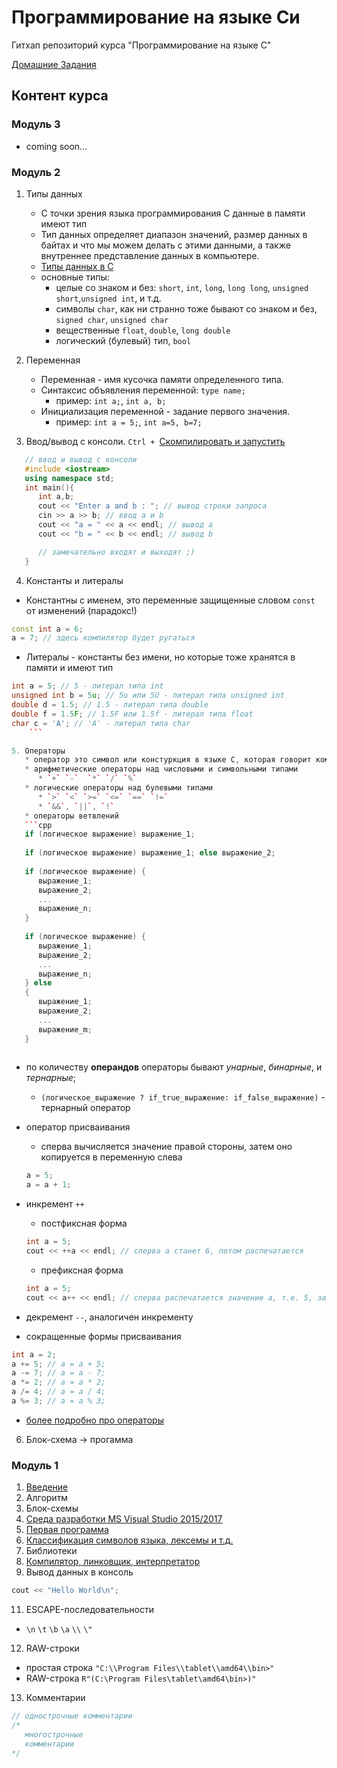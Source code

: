 # Программирование на языке Си
Гитхап репозиторий курса "Программирование на языке С"

[Домашние Задания](./homeworks/)

## Контент курса

### Модуль 3
* coming soon...

### Модуль 2
1. Типы данных
    * С точки зрения языка программирования С данные в памяти имеют тип
    * Тип данных определяет диапазон значений, размер данных в байтах и что мы можем делать с этими данными, а также внутреннее представление данных в компьютере.
    * [Типы данных в С](https://ru.wikipedia.org/wiki/Типы_данных_в_C)
    * основные типы:
      * целые со знаком и без: `short`, `int`, `long`, `long long`, `unsigned short`,`unsigned int`,  и т.д.
      * символы `char`, как ни странно тоже бывают со знаком и без, `signed char`, `unsigned char`
      * вещественные `float`, `double`, `long double`
      * логический (булевый) тип, `bool`
      
2. Переменная
    * Переменная - имя кусочка памяти определенного типа.
    * Синтаксис объявления переменной: `type name;`
      - пример: `int a;`, `int a, b;`
    * Инициализация переменной - задание первого значения.
      - пример: `int a = 5;`, `int a=5, b=7;`
3. Ввод/вывод с консоли. `Ctrl + `[Скомпилировать и запустить](http://cpp.sh/37plb)
```C++
   // ввод и вывод с консоли
   #include <iostream>
   using namespace std;
   int main(){
      int a,b;
      cout << "Enter a and b : "; // вывод строки запроса
      cin >> a >> b; // ввод a и b
      cout << "a = " << a << endl; // вывод a
      cout << "b = " << b << endl; // вывод b

      // замечательно входят и выходят ;)
   }
```

4. Константы и литералы
* Константны с именем, это переменные защищенные словом `const` от изменений (парадокс!)
```cpp
const int a = 6;
a = 7; // здесь компилятор будет ругаться
```
* Литералы - константы без имени, но которые тоже хранятся в памяти и имеют тип
```cpp
int a = 5; // 5 - литерал типа int
unsigned int b = 5u; // 5u или 5U - литерал типа unsigned int
double d = 1.5; // 1.5 - литерал типа double
double f = 1.5F; // 1.5F или 1.5f - литерал типа float
char c = 'A'; // 'A' - литерал типа char
    ```

5. Операторы
   * оператор это символ или констуркция в языке С, которая говорит компилятору выполнит какие-либо арифметические, логические или други манипуляции...
   * арифметические операторы над числовыми и символьными типами
      * `+` `-`  `*` `/` `%`
   * логические операторы над булевыми типами
      * `>` `<` `>=` `<=` `==` `!=`
      * `&&`, `||`, `!`
   * операторы ветвлений
   ```cpp
   if (логическое выражение) выражение_1;
   
   if (логическое выражение) выражение_1; else выражение_2;
   
   if (логическое выражение) {
      выражение_1;
      выражение_2;
      ...
      выражение_n;
   }
   
   if (логическое выражение) {
      выражение_1;
      выражение_2;
      ...
      выражение_n;
   } else
   {
      выражение_1;
      выражение_2;
      ...
      выражение_m;
   }
   
   ```
   * по количеству **операндов** операторы бывают *унарные*, *бинарные*, и *тернарные*;
      * `(логическое_выражение ? if_true_выражение: if_false_выражение)` - тернарный оператор
   * оператор присваивания
      * сперва вычисляется значение правой стороны, затем оно копируется в переменную слева
      ```cpp
      a = 5;
      a = a + 1;
      ```
   * инкремент `++`
      * постфиксная форма
      ```cpp
      int a = 5;
      cout << ++a << endl; // сперва a станет 6, потом распечатается
      ```
      * префиксная форма
      
      ```cpp
      int a = 5;
      cout << a++ << endl; // сперва распечатается значение a, т.е. 5, затем a станет 6
      ```
   * декремент `--`, аналогичен инкременту
   * сокращенные формы присваивания
   ```cpp
   int a = 2;
   a += 5; // a = a + 5;
   a -= 7; // a = a - 7;
   a *= 2; // a = a * 2;
   a /= 4; // a = a / 4;
   a %= 3; // a = a % 3;
   ```
   * [более подробно про операторы](https://ru.wikipedia.org/wiki/Операторы_в_C_и_C%2B%2B)
    
6. Блок-схема -> прогамма

### Модуль 1

1. [Введение](./module01/введение.md)
2. Алгоритм
3. Блок-схемы
4. [Среда разработки MS Visual Studio 2015/2017](./module01/встудио.md)
5. [Первая программа](./module01/первая.md)
6. [Классификация символов языка, лексемы и т.д.](http://cpp-cpp.blogspot.com/2013/10/c.html)
8. Библиотеки
9. [Компилятор, линковщик, интерпретатор](./module01/компиляция.md)
10. Вывод данных в консоль
   ```cpp
   cout << "Hello World\n";
   ```
11. ESCAPE-последовательности
   * `\n` `\t` `\b` `\a` `\\` `\"`
12. RAW-строки
   * простая строка `"C:\\Program Files\\tablet\\amd64\\bin>"`
   * RAW-строка `R"(C:\Program Files\tablet\amd64\bin>)"`
13. Комментарии
   ```cpp
   // однострочные комментарии
   /*
      многострочные
      комментарии
   */
   ```
